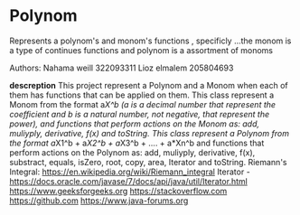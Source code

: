 # Polynom
Represents a polynom's and monom's functions , specificly
...the monom is a type of continues functions and polynom is a assortment of monoms

Authors:
Nahama weill 322093311
Lioz elmalem 205804693


**descreption**
This project represent a Polynom and a Monom when each of them has functions that can be applied on them.
<Monom class>
This class represent a Monom from the format a*X^b (a is a decimal number that represent the coefficient and b is a natural number, not negative, that represent the power),
and functions that perform actions on the Monom as: add, muliyply, derivative, f(x) and toString.
<Polynom class>
This class represent a Polynom from the format a*X1^b + a*X2^b + a*X3^b + .... + a*Xn^b 
and functions that perform actions on the Polynom as: add, muliyply, derivative, f(x), substract, equals, isZero, root, copy, area, Iterator and toString.
<sorces>
Riemann's Integral: https://en.wikipedia.org/wiki/Riemann_integral
Iterator - https://docs.oracle.com/javase/7/docs/api/java/util/Iterator.html
https://www.geeksforgeeks.org
https://stackoverflow.com
https://github.com
https://www.java-forums.org
